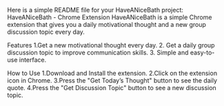 Here is a simple README file for your HaveANiceBath project:
HaveANiceBath - Chrome Extension
HaveANiceBath is a simple Chrome extension that gives you a daily motivational thought and a new group discussion topic every day.

Features
1.Get a new motivational thought every day.
2. Get a daily group discussion topic to improve communication skills.
3. Simple and easy-to-use interface.

How to Use
1.Download and Install the extension.
2.Click on the extension icon in Chrome.
3.Press the "Get Today’s Thought" button to see the daily quote.
4.Press the "Get Discussion Topic" button to see a new discussion topic.
